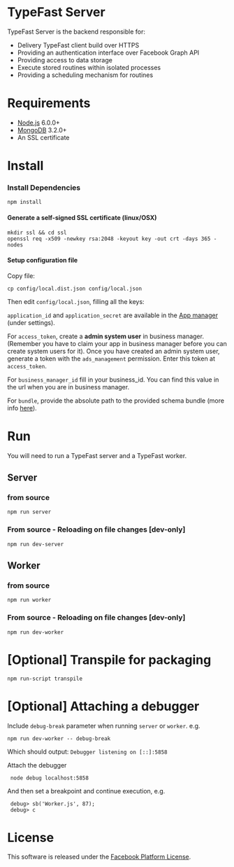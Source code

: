 # TypeFast Server

TypeFast Server is the backend responsible for:
* Delivery TypeFast client build over HTTPS
* Providing an authentication interface over Facebook Graph API
* Providing access to data storage
* Execute stored routines within isolated processes
* Providing a scheduling mechanism for routines

# Requirements

* [Node.js](https://nodejs.org/) 6.0.0+
* [MongoDB](https://www.mongodb.com/community) 3.2.0+
* An SSL certificate

# Install

### Install Dependencies

    npm install

#### Generate a self-signed SSL certificate (linux/OSX)

    mkdir ssl && cd ssl
    openssl req -x509 -newkey rsa:2048 -keyout key -out crt -days 365 -nodes

#### Setup configuration file

Copy file:

    cp config/local.dist.json config/local.json

Then edit `config/local.json`, filling all the keys:

`application_id` and `application_secret` are available in the [App manager](https://developers.facebook.com/apps/) (under settings).

For `access_token`, create a **admin system user** in business manager. (Remember you have to claim your app in business manager before you can create system users for it). Once you have created an admin system user, generate a token with the `ads_management` permission. Enter this token at `access_token`.

For `business_manager_id` fill in your business_id. You can find this value in the url when you are in business manager.

For `bundle`, provide the absolute path to the provided schema bundle (more info [here](README.md#grsbs)).

# Run

You will need to run a TypeFast server and a TypeFast worker.

## Server

### from source

    npm run server

### From source - Reloading on file changes [dev-only]

    npm run dev-server

## Worker

### from source

    npm run worker

### From source - Reloading on file changes [dev-only]

    npm run dev-worker

# [Optional] Transpile for packaging

    npm run-script transpile

# [Optional] Attaching a debugger

Include ```debug-break``` parameter when running `server` or `worker`. e.g.

    npm run dev-worker -- debug-break

 Which should output: ```Debugger listening on [::]:5858```

  Attach the debugger

     node debug localhost:5858

 And then set a breakpoint and continue execution, e.g.

     debug> sb('Worker.js', 87);
     debug> c

# License

This software is released under the [Facebook Platform License](https://github.com/facebook/typefast/blob/master/LICENSE).
